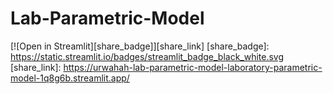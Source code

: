 # Lab-Parametric-Model
[![Open in Streamlit][share_badge]][share_link]
[share_badge]: https://static.streamlit.io/badges/streamlit_badge_black_white.svg
[share_link]: https://urwahah-lab-parametric-model-laboratory-parametric-model-1q8g6b.streamlit.app/
